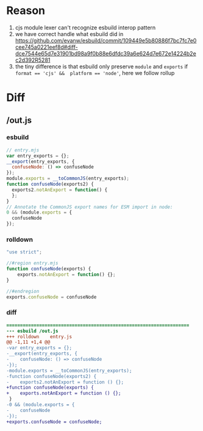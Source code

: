 # Reason
1. cjs module lexer can't recognize esbuild interop pattern
2. we have correct handle what esbuild did in https://github.com/evanw/esbuild/commit/109449e5b80886f7bc7fc7e0cee745a0221eef8d#diff-dce7544e65d7e31901bd98a9f0b88e6dfdc39a6e624d7e672e14224b2ec2d392R5281
3. the tiny difference is that esbuild only preserve `module` and `exports` if `format == 'cjs' &&  platform == 'node'`, here we follow rollup
# Diff
## /out.js
### esbuild
```js
// entry.mjs
var entry_exports = {};
__export(entry_exports, {
  confuseNode: () => confuseNode
});
module.exports = __toCommonJS(entry_exports);
function confuseNode(exports2) {
  exports2.notAnExport = function() {
  };
}
// Annotate the CommonJS export names for ESM import in node:
0 && (module.exports = {
  confuseNode
});
```
### rolldown
```js
"use strict";

//#region entry.mjs
function confuseNode(exports) {
	exports.notAnExport = function() {};
}

//#endregion
exports.confuseNode = confuseNode
```
### diff
```diff
===================================================================
--- esbuild	/out.js
+++ rolldown	entry.js
@@ -1,11 +1,4 @@
-var entry_exports = {};
-__export(entry_exports, {
-    confuseNode: () => confuseNode
-});
-module.exports = __toCommonJS(entry_exports);
-function confuseNode(exports2) {
-    exports2.notAnExport = function () {};
+function confuseNode(exports) {
+    exports.notAnExport = function () {};
 }
-0 && (module.exports = {
-    confuseNode
-});
+exports.confuseNode = confuseNode;

```